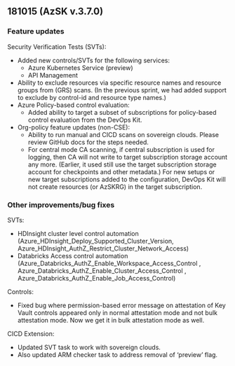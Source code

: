## 181015 (AzSK v.3.7.0)
  
### Feature updates

Security Verification Tests (SVTs):
* Added new controls/SVTs for the following services:
	* Azure Kubernetes Service (preview)
	* API Management
* Ability to exclude resources via specific resource names and resource groups from (GRS) scans. (In the previous sprint, we had added support to exclude by control-id and resource type names.)
* Azure Policy-based control evaluation:
	* Added ability to target a subset of subscriptions for policy-based control evaluation from the DevOps Kit.
* Org-policy feature updates (non-CSE):
	* Ability to run manual and CICD scans on sovereign clouds. Please review GitHub docs for the steps needed.
	* For central mode CA scanning, if central subscription is used for logging, then CA will not write to target subscription storage account any more. (Earlier, it used still use the target subscription storage account for checkpoints and other metadata.) For new setups or new target subscriptions added to the configuration, DevOps Kit will not create resources (or AzSKRG) in the target subscription.

### Other improvements/bug fixes

SVTs: 
* HDInsight cluster level control automation (Azure_HDInsight_Deploy_Supported_Cluster_Version, Azure_HDInsight_AuthZ_Restrict_Cluster_Network_Access)
* Databricks Access control automation (Azure_Databricks_AuthZ_Enable_Workspace_Access_Control , Azure_Databricks_AuthZ_Enable_Cluster_Access_Control , Azure_Databricks_AuthZ_Enable_Job_Access_Control)  

Controls: 
* Fixed bug where permission-based error message on attestation of Key Vault controls appeared only in normal attestation mode and not bulk attestation mode. Now we get it in bulk attestation mode as well.

CICD Extension:
* Updated SVT task to work with sovereign clouds.
* Also updated ARM checker task to address removal of ‘preview’ flag.

